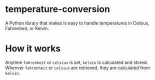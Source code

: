 # temperature-conversion
A Python library that makes is easy to handle temperatures in Celsius, Fahrenheit, or Kelvin.

# How it works
Anytime `fahrenheit` or `celsius` is set, `kelvin` is calculated and stored. Whenver `fahrenheit` or `celsius` are retrieved, they are calculated from `kelvin`.
